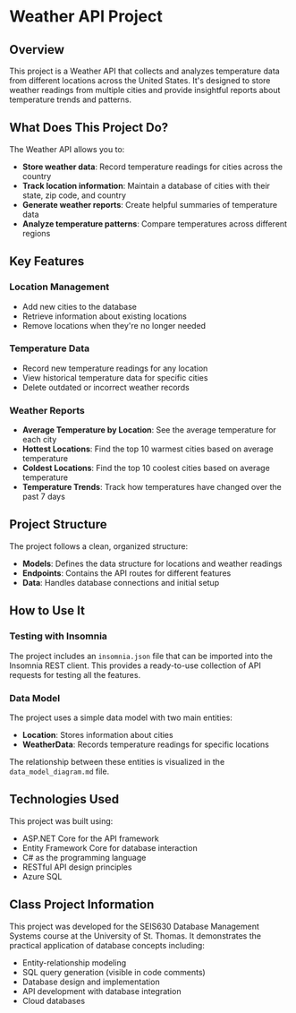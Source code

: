 # Weather API Project

## Overview

This project is a Weather API that collects and analyzes temperature data from different locations across the United States. It's designed to store weather readings from multiple cities and provide insightful reports about temperature trends and patterns.

## What Does This Project Do?

The Weather API allows you to:

- **Store weather data**: Record temperature readings for cities across the country
- **Track location information**: Maintain a database of cities with their state, zip code, and country
- **Generate weather reports**: Create helpful summaries of temperature data
- **Analyze temperature patterns**: Compare temperatures across different regions

## Key Features

### Location Management
- Add new cities to the database
- Retrieve information about existing locations
- Remove locations when they're no longer needed

### Temperature Data
- Record new temperature readings for any location
- View historical temperature data for specific cities
- Delete outdated or incorrect weather records

### Weather Reports
- **Average Temperature by Location**: See the average temperature for each city
- **Hottest Locations**: Find the top 10 warmest cities based on average temperature
- **Coldest Locations**: Find the top 10 coolest cities based on average temperature
- **Temperature Trends**: Track how temperatures have changed over the past 7 days

## Project Structure

The project follows a clean, organized structure:
- **Models**: Defines the data structure for locations and weather readings
- **Endpoints**: Contains the API routes for different features
- **Data**: Handles database connections and initial setup

## How to Use It

### Testing with Insomnia

The project includes an `insomnia.json` file that can be imported into the Insomnia REST client. This provides a ready-to-use collection of API requests for testing all the features.

### Data Model

The project uses a simple data model with two main entities:
- **Location**: Stores information about cities
- **WeatherData**: Records temperature readings for specific locations

The relationship between these entities is visualized in the `data_model_diagram.md` file.

## Technologies Used

This project was built using:
- ASP.NET Core for the API framework
- Entity Framework Core for database interaction
- C# as the programming language
- RESTful API design principles
- Azure SQL

## Class Project Information

This project was developed for the SEIS630 Database Management Systems course at the University of St. Thomas. It demonstrates the practical application of database concepts including:
- Entity-relationship modeling
- SQL query generation (visible in code comments)
- Database design and implementation
- API development with database integration
- Cloud databases
